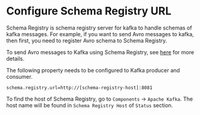 # Configure Schema Registry URL

Schema Registry is schema registry server for kafka to handle schemas of kafka messages. 
For example, if you want to send Avro messages to kafka, then first, you need to register Avro schema to Schema Registry.

To send Avro messages to Kafka using Schema Registry, see <a href="https://itnext.io/howto-produce-avro-messages-to-kafka-ec0b770e1f54">here</a> for more details.

The following property needs to be configured to Kafka producer and consumer.

```agsl
schema.registry.url=http://[schema-registry-host]:8081
```

To find the host of Schema Registry, go to `Components` -> `Apache Kafka`. 
The host name will be found in `Schema Registry Host` of `Status` section.
